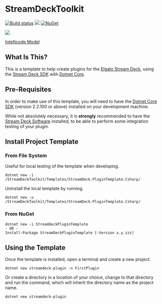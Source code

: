 # StreamDeckToolkit

[![Build status](https://dev.azure.com/FritzAndFriends/StreamDeckTools/_apis/build/status/StreamDeckTools-CI)](https://dev.azure.com/FritzAndFriends/StreamDeckTools/_build/latest?definitionId=8)  ![](https://vsrm.dev.azure.com/FritzAndFriends/_apis/public/Release/badge/00a6d40c-eb0d-4aa8-a405-d13d03317ca9/1/1)  [![NuGet](https://img.shields.io/nuget/v/StreamDeckLib.svg)](https://www.nuget.org/packages/StreamDeckLib/)

![](https://img.shields.io/azure-devops/tests/FritzAndFriends/StreamDeckTools/8/dev.svg)

[Intellicode Model](https://prod.intellicode.vsengsaas.visualstudio.com/get?m=EE5419D495BE49528606139DA3ADC687)

## What Is This?

This is a template to help create plugins for the [Elgato Stream Deck][Stream Deck], using the [Stream Deck SDK][] with [Dotnet Core][].

## Pre-Requisites

In order to make use of this template, you will need to have the [Dotnet Core SDK][] (version 2.2.100 or above) installed on your development machine.

While not absolutely necessary, it is **strongly** recommended to have the [Stream Deck Software][] installed, to be able to perform some integration testing of your plugin.

## Install Project Template

### From File System

Useful for local testing of the template when developing.

    dotnet new -i /StreamDeckToolkit/Templates/StreamDeck.PluginTemplate.Csharp/

Uninstall the local template by running.

    dotnet new -u /StreamDeckToolkit/Templates/StreamDeck.PluginTemplate.Csharp/

### From NuGet

    dotnet new -i StreamDeckPluginTemplate
    - OR -
    Install-Package StreamDeckPluginTemplate [-Version x.y.zzz]

## Using the Template

Once the template is installed, open a terminal and create a new project.

    dotnet new streamdeck-plugin -n FirstPlugin

Or create a directory in a location of your choice, change to that directory and run the command, which will inherit the directory name as the project name.

    dotnet new streamdeck-plugin

<!-- Reference Links -->

[Dotnet Core]: https://dotnet.microsoft.com/ "Free, cross-platform application framework"
[Dotnet Core SDK]: https://get.dot.net/ "Download the Dotnet Core SDK or Runtime"
[Stream Deck]: https://www.elgato.com/gaming/stream-deck/ "Elgato's Stream Deck product page"
[Stream Deck SDK]: https://developer.elgato.com/documentation/stream-deck "Elgato's Stream Deck SDK documentation and reference site"
[Stream Deck Software]: https://www.elgato.com/gaming/downloads "Download the Stream Deck desktop software"
